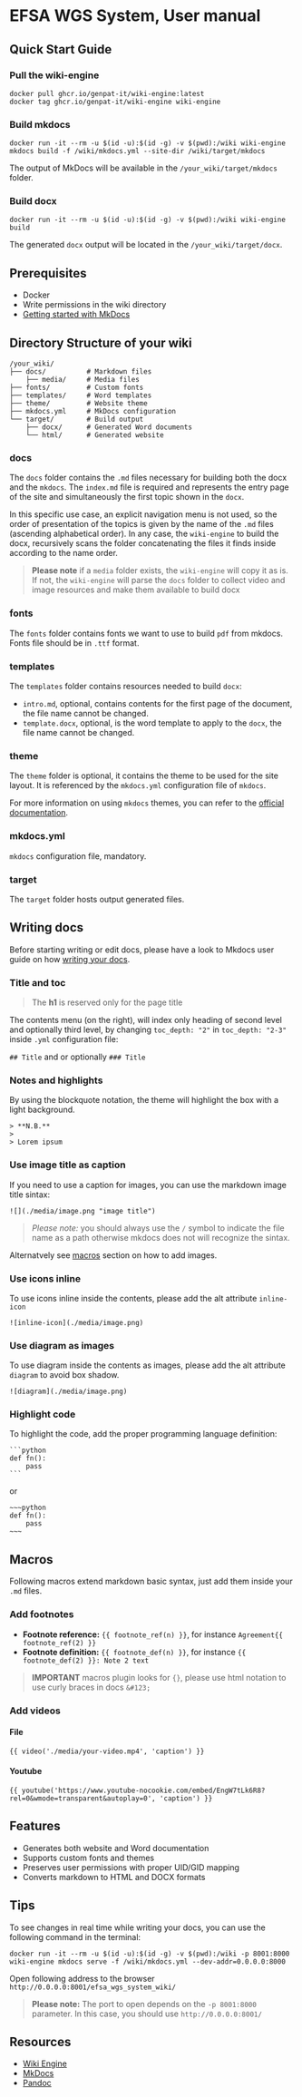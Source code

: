 # EFSA WGS System, User manual

## Quick Start Guide

### Pull the wiki-engine

```
docker pull ghcr.io/genpat-it/wiki-engine:latest
docker tag ghcr.io/genpat-it/wiki-engine wiki-engine
```

### Build mkdocs

```
docker run -it --rm -u $(id -u):$(id -g) -v $(pwd):/wiki wiki-engine mkdocs build -f /wiki/mkdocs.yml --site-dir /wiki/target/mkdocs
```

The output of MkDocs will be available in the `/your_wiki/target/mkdocs` folder.

### Build docx

```
docker run -it --rm -u $(id -u):$(id -g) -v $(pwd):/wiki wiki-engine build
```

The generated `docx` output will be located in the `/your_wiki/target/docx`.

## Prerequisites

- Docker
- Write permissions in the wiki directory
- [Getting started with MkDocs](https://www.mkdocs.org/getting-started/#getting-started-with-mkdocs)

## Directory Structure of your wiki

```
/your_wiki/
├── docs/          # Markdown files
    ├── media/     # Media files
├── fonts/         # Custom fonts
├── templates/     # Word templates
├── theme/         # Website theme
├── mkdocs.yml     # MkDocs configuration
└── target/        # Build output
    ├── docx/      # Generated Word documents
    └── html/      # Generated website
```

### docs

The `docs` folder contains the `.md` files necessary for building both the docx and the `mkdocs`. The `index.md` file is required and represents the entry page of the site and simultaneously the first topic shown in the `docx`.

In this specific use case, an explicit navigation menu is not used, so the order of presentation of the topics is given by the name of the `.md` files (ascending alphabetical order). In any case, the `wiki-engine` to build the docx, recursively scans the folder concatenating the files it finds inside according to the name order.

> **Please note** if a `media` folder exists, the `wiki-engine` will copy it as is. If not, the `wiki-engine` will parse the `docs` folder to collect video and image resources and make them available to build docx

### fonts

The `fonts` folder contains fonts we want to use to build `pdf` from mkdocs. Fonts file should be in `.ttf` format.

### templates

The `templates` folder contains resources needed to build `docx`:

* `intro.md`, optional, contains contents for the first page of the document, the file name cannot be changed.
* `template.docx`, optional, is the word template to apply to the `docx`, the file name cannot be changed.

### theme

The `theme` folder is optional, it contains the theme to be used for the site layout. It is referenced by the `mkdocs.yml` configuration file of `mkdocs`.

For more information on using `mkdocs` themes, you can refer to the [official documentation](https://www.mkdocs.org/getting-started/#theming-our-documentation).

### mkdocs.yml

`mkdocs` configuration file, mandatory.

### target

The `target` folder hosts output generated files.

## Writing docs

Before starting writing or edit docs, please have a look to Mkdocs user guide on how [writing your docs](https://www.mkdocs.org/user-guide/writing-your-docs/).

### Title and toc

> The **h1** is reserved only for the page title

The contents menu (on the right), will index only heading of second level and optionally third level, by changing `toc_depth: "2"` in `toc_depth: "2-3"` inside `.yml` configuration file:

`## Title` and or optionally `### Title`

### Notes and highlights

By using the blockquote notation, the theme will highlight the box with a light background.

```
> **N.B.**
>
> Lorem ipsum
```

### Use image title as caption

If you need to use a caption for images, you can use the markdown image title sintax:

`![](./media/image.png "image title")`

> *Please note:* you should always use the `/` symbol to indicate the file name as a path otherwise mkdocs does not will recognize the sintax.

Alternatvely see [macros](#macros) section on how to add images.

### Use icons inline

To use icons inline inside the contents, please add the alt attribute `inline-icon`

```
![inline-icon](./media/image.png)
```

### Use diagram as images

To use diagram inside the contents as images, please add the alt attribute `diagram` to avoid box shadow.

```
![diagram](./media/image.png)
```

### Highlight code

To highlight the code, add the proper programming language definition:

~~~
```python
def fn():
    pass
```
~~~

or

```
~~~python
def fn():
    pass
~~~
```

## Macros

Following macros extend markdown basic syntax, just add them inside your `.md` files.

### Add footnotes

* **Footnote reference:** `{{ footnote_ref(n) }}`, for instance `Agreement{{ footnote_ref(2) }}`
* **Footnote definition:** `{{ footnote_def(n) }}`, for instance `{{ footnote_def(2) }}: Note 2 text`

> **IMPORTANT**
> macros plugin looks for `{}`, please use html notation to use curly braces in docs `&#123;`

### Add videos

#### File

```
{{ video('./media/your-video.mp4', 'caption') }}
```

#### Youtube

```
{{ youtube('https://www.youtube-nocookie.com/embed/EngW7tLk6R8?rel=0&wmode=transparent&autoplay=0', 'caption') }}
```

## Features

- Generates both website and Word documentation
- Supports custom fonts and themes
- Preserves user permissions with proper UID/GID mapping
- Converts markdown to HTML and DOCX formats

## Tips

To see changes in real time while writing your docs, you can use the following command in the terminal:

```
docker run -it --rm -u $(id -u):$(id -g) -v $(pwd):/wiki -p 8001:8000 wiki-engine mkdocs serve -f /wiki/mkdocs.yml --dev-addr=0.0.0.0:8000
```

Open following address to the browser `http://0.0.0.0:8001/efsa_wgs_system_wiki/`

> **Please note:** The port to open depends on the `-p 8001:8000` parameter. In this case, you should use `http://0.0.0.0:8001/`

## Resources

* [Wiki Engine](https://github.com/genpat-it/wiki-engine)
* [MkDocs](https://www.mkdocs.org/)
* [Pandoc](https://pandoc.org/)
